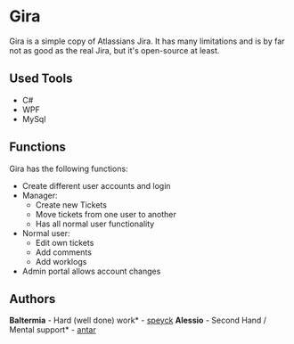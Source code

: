 # Gira

Gira is a simple copy of Atlassians Jira. It has many limitations and is by far not as good as the real Jira, but it's open-source at least.

## Used Tools

- C#
- WPF
- MySql

## Functions

Gira has the following functions:

- Create different user accounts and login
- Manager:
  - Create new Tickets
  - Move tickets from one user to another
  - Has all normal user functionality
- Normal user:
  - Edit own tickets
  - Add comments
  - Add worklogs
- Admin portal allows account changes

## Authors

**Baltermia** - Hard (well done) work* - [speyck](https://github.com/speyck)
**Alessio** - Second Hand / Mental support* - [antar](https://github.com/antar)
